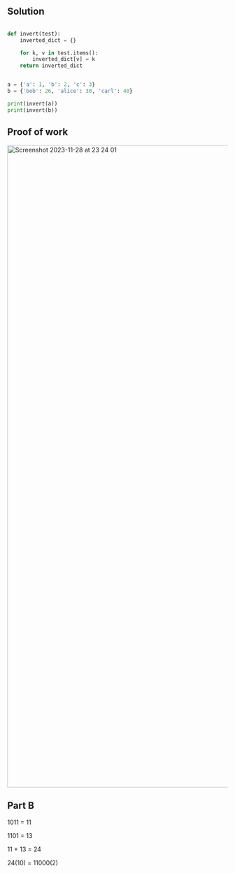 ## Solution ##

```.py

def invert(test):
    inverted_dict = {}

    for k, v in test.items():
        inverted_dict[v] = k
    return inverted_dict


a = {'a': 1, 'b': 2, 'c': 3}
b = {'bob': 26, 'alice': 30, 'carl': 40}

print(invert(a))
print(invert(b))

```

## Proof of work ##

<img width="1470" alt="Screenshot 2023-11-28 at 23 24 01" src="https://github.com/yuxuantaoisak/unit_2/assets/144768397/43aeef9c-e57b-4d92-97cc-0367f96cb369">

## Part B ##

1011 = 11

1101 = 13

11 + 13 = 24

24(10) = 11000(2)
